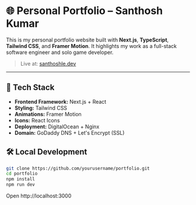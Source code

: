 # 🌐 Personal Portfolio – Santhosh Kumar

This is my personal portfolio website built with **Next.js**, **TypeScript**, **Tailwind CSS**, and **Framer Motion**. It highlights my work as a full-stack software engineer and solo game developer.

> Live at: [santhoshle.dev](https://santhoshle.dev)

---

## 🚀 Tech Stack

- **Frontend Framework:** Next.js + React
- **Styling:** Tailwind CSS
- **Animations:** Framer Motion
- **Icons:** React Icons
- **Deployment:** DigitalOcean + Nginx
- **Domain:** GoDaddy DNS + Let's Encrypt (SSL)

## 🛠 Local Development

```bash
git clone https://github.com/yourusername/portfolio.git
cd portfolio
npm install
npm run dev
```

Open http://localhost:3000